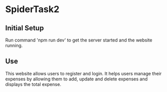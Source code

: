 # SpiderTask2

## Initial Setup
Run command 'npm run dev' to get the server started and the website running.

## Use
This website allows users to register and login. It helps users manage their expenses by allowing them to add, update and delete expenses and displays the total expense.

